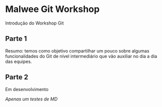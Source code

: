# Malwee Git Workshop

Introdução do Workshop Git

## Parte 1

Resumo: temos como objetivo compartilhar um pouco sobre algumas funcionalidades do Git de nível intermediário que vão auxiliar no dia a dia das equipes.

## Parte 2

Em desenvolvimento

_Apenas um testes de MD_
